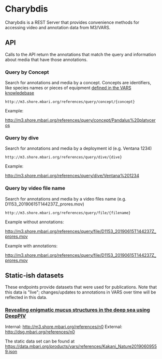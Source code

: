 # Charybdis

Charybdis is a REST Server that provides convenience methods for accessing video and annotation data from M3/VARS. 

## API

Calls to the API return the annotations that match the query and information about media that have those annotations. 

### Query by Concept

Search for annotations and media by a concept. Concepts are identifiers, like species names or pieces of equipment [defined in the VARS knowledebase](http://m3.shore.mbari.org/kb/v1/concept)

`http://m3.shore.mbari.org/references/query/concept/{concept}`

Example:

<http://m3.shore.mbari.org/references/query/concept/Pandalus%20platyceros>

### Query by dive

Search for annotations and media by a deployment id (e.g. Ventana 1234)

`http://m3.shore.mbari.org/references/query/dive/{dive}`

Example:

<http://m3.shore.mbari.org/references/query/dive/Ventana%201234>

### Query by video file name

Search for annotations and media by a video files name (e.g. D1153_20190615T144237Z_prores.mov)

`http://m3.shore.mbari.org/references/query/file/{filename}`

Example without annotations: 

<http://m3.shore.mbari.org/references/query/file/D1153_20190615T144237Z_prores.mov>

Example with annotations:

<http://m3.shore.mbari.org/references/query/file/D1153_20190615T144237Z_prores.mov>

## Static-ish datasets

These endpoints provide datasets that were used for publications. Note that this data is "live"; changes/updates to annotations in VARS over time will be reflected in this data.

### [Revealing enigmatic mucus structures in the deep sea using DeepPIV](https://www.nature.com/articles/s41586-020-2345-2)

Internal: <http://m3.shore.mbari.org/references/n0>
External: <http://dsg.mbari.org/references/n0>

The static data set can be found at <https://data.mbari.org/products/vars/references/Kakani_Nature20190609559.json>